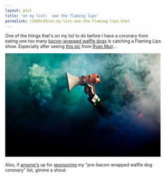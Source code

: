 ```yaml
---
layout: post
title: "on my list:  see the flaming lips"
permalink: /2009/09/on-my-list-see-the-flaming-lips.html
---
```


One of the things that's on my list to do before I have a coronary from eating one too many [bacon-wrapped waffle dogs](http://www.littleskilletsf.com/) is catching a Flaming Lips show. Especially after seeing [this pic](http://twitpic.com/hxv22) from [Ryan Muir](http://www.ryanmuir.com/)...

![flaming lips](/assets/2009/flaming-lips.jpg)

Also, if [anyone's](http://www.intel.com/) up for [sponsoring](http://www.mightygirl.net/mighty-life-list/) my "pre-bacon-wrapped waffle dog coronary" list, gimme a shout.
